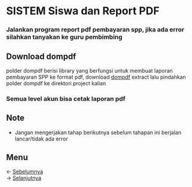 # SISTEM Siswa dan Report PDF
### Jalankan program report pdf pembayaran spp, jika ada error silahkan tanyakan ke guru pembimbing

## Download dompdf
polder dompdf berisi library yang berfungsi untuk membuat laporan pembayaran SPP ke format pdf, download [dompdf](https://drive.google.com/uc?export=download&id=1OEXdgPH-s5up1mGvxMEjkGatEEFtFg5s) extract lalu pindahkan polder dompdf ke direktori project kalian

### Semua level akun bisa cetak laporan pdf

## Note
- Jangan mengerjakan tahap berikutnya sebelum tahapan ini berjalan lancar/tidak ada error

## Menu
<- [Sebelumnya](https://github.com/irawankilmer/spplast/tree/7-crud-pembayaran)<br>
-> [Selanjutnya](https://github.com/irawankilmer/spplast/tree/9-revisi-sistem-login)
